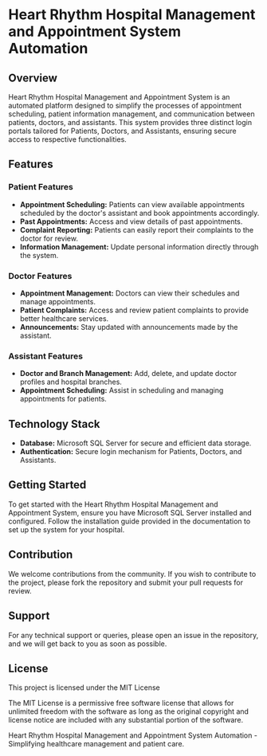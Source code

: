 # Heart Rhythm Hospital Management and Appointment System Automation

## Overview
Heart Rhythm Hospital Management and Appointment System is an automated platform designed to simplify the processes of appointment scheduling, patient information management, and communication between patients, doctors, and assistants. This system provides three distinct login portals tailored for Patients, Doctors, and Assistants, ensuring secure access to respective functionalities.

## Features

### Patient Features
- **Appointment Scheduling:** Patients can view available appointments scheduled by the doctor's assistant and book appointments accordingly.
- **Past Appointments:** Access and view details of past appointments.
- **Complaint Reporting:** Patients can easily report their complaints to the doctor for review.
- **Information Management:** Update personal information directly through the system.

### Doctor Features
- **Appointment Management:** Doctors can view their schedules and manage appointments.
- **Patient Complaints:** Access and review patient complaints to provide better healthcare services.
- **Announcements:** Stay updated with announcements made by the assistant.

### Assistant Features
- **Doctor and Branch Management:** Add, delete, and update doctor profiles and hospital branches.
- **Appointment Scheduling:** Assist in scheduling and managing appointments for patients.

## Technology Stack
- **Database:** Microsoft SQL Server for secure and efficient data storage.
- **Authentication:** Secure login mechanism for Patients, Doctors, and Assistants.

## Getting Started
To get started with the Heart Rhythm Hospital Management and Appointment System, ensure you have Microsoft SQL Server installed and configured. Follow the installation guide provided in the documentation to set up the system for your hospital.

## Contribution
We welcome contributions from the community. If you wish to contribute to the project, please fork the repository and submit your pull requests for review.

## Support
For any technical support or queries, please open an issue in the repository, and we will get back to you as soon as possible.

## License

This project is licensed under the MIT License

The MIT License is a permissive free software license that allows for unlimited freedom with the software as long as the original copyright and license notice are included with any substantial portion of the software.

Heart Rhythm Hospital Management and Appointment System Automation - Simplifying healthcare management and patient care.


